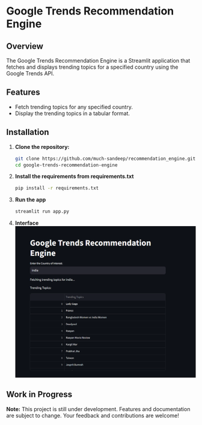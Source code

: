 # Google Trends Recommendation Engine

## Overview

The Google Trends Recommendation Engine is a Streamlit application that fetches and displays trending topics for a specified country using the Google Trends API.

## Features

- Fetch trending topics for any specified country.
- Display the trending topics in a tabular format.

## Installation

1. **Clone the repository:**

   ```bash
   git clone https://github.com/much-sandeep/recommendation_engine.git
   cd google-trends-recommendation-engine
   ```

2. **Install the requirements from requirements.txt**
   ```bash
   pip install -r requirements.txt
   ```
3. **Run the app**
   ```bash
   streamlit run app.py
   ```
4. **Interface**
   ![The Main App Page](resources/first.png)

## Work in Progress

**Note:** This project is still under development. Features and documentation are subject to change. Your feedback and contributions are welcome!
